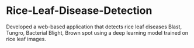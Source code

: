 # Rice-Leaf-Disease-Detection
Developed a web-based application that detects rice leaf diseases Blast, Tungro, Bacterial Blight, Brown spot using a deep learning model trained on rice leaf images. 
